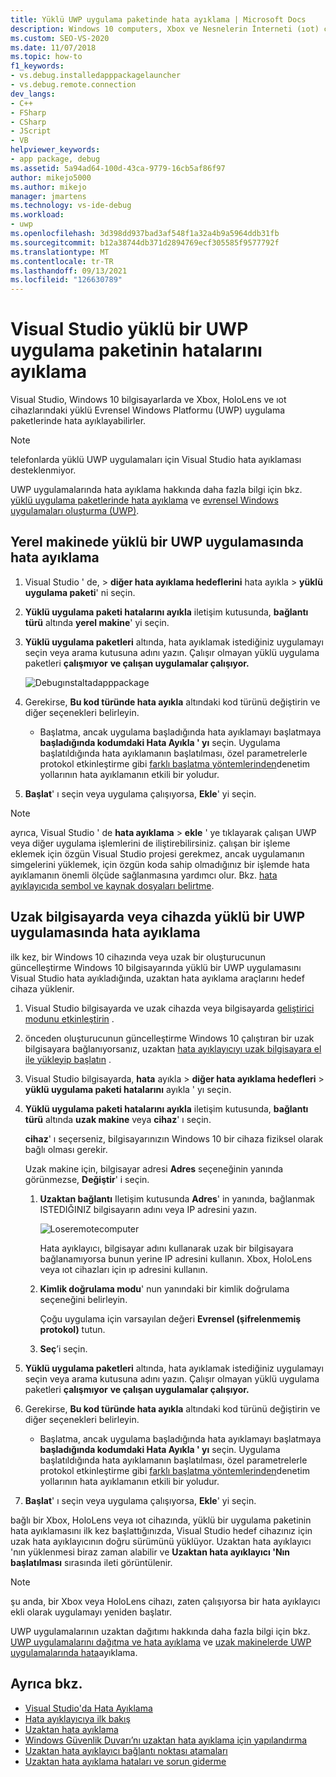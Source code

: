 ```yaml
---
title: Yüklü UWP uygulama paketinde hata ayıklama | Microsoft Docs
description: Windows 10 computers, Xbox ve Nesnelerin İnterneti (ıot) cihazlarındaki Visual Studio yüklü Evrensel Windows Platformu (UWP) uygulama paketinin hatalarını ayıklayın.
ms.custom: SEO-VS-2020
ms.date: 11/07/2018
ms.topic: how-to
f1_keywords:
- vs.debug.installedapppackagelauncher
- vs.debug.remote.connection
dev_langs:
- C++
- FSharp
- CSharp
- JScript
- VB
helpviewer_keywords:
- app package, debug
ms.assetid: 5a94ad64-100d-43ca-9779-16cb5af86f97
author: mikejo5000
ms.author: mikejo
manager: jmartens
ms.technology: vs-ide-debug
ms.workload:
- uwp
ms.openlocfilehash: 3d398dd937bad3af548f1a32a4b9a5964ddb31fb
ms.sourcegitcommit: b12a38744db371d2894769ecf305585f9577792f
ms.translationtype: MT
ms.contentlocale: tr-TR
ms.lasthandoff: 09/13/2021
ms.locfileid: "126630789"
---
```

# <a name="debug-an-installed-uwp-app-package-in-visual-studio"></a>Visual Studio yüklü bir UWP uygulama paketinin hatalarını ayıklama

Visual Studio, Windows 10 bilgisayarlarda ve Xbox, HoloLens ve ıot cihazlarındaki yüklü Evrensel Windows Platformu (UWP) uygulama paketlerinde hata ayıklayabilirler.

>[!NOTE]
>telefonlarda yüklü UWP uygulamaları için Visual Studio hata ayıklaması desteklenmiyor.

UWP uygulamalarında hata ayıklama hakkında daha fazla bilgi için bkz. [yüklü uygulama paketlerinde hata ayıklama](https://devblogs.microsoft.com/devops/updates-for-debugging-installed-app-packages-in-visual-studio-2015-update-2/) ve [evrensel Windows uygulamaları oluşturma (UWP)](https://devblogs.microsoft.com/visualstudio/universal-windows-apps-targeting-windows-10-anniversary-sdk/).

## <a name="debug-an-installed-uwp-app-on-a-local-machine"></a>Yerel makinede yüklü bir UWP uygulamasında hata ayıklama

1. Visual Studio ' de,   >  **diğer hata ayıklama hedeflerini** hata ayıkla  >  **yüklü uygulama paketi**' ni seçin.

1. **Yüklü uygulama paketi hatalarını ayıkla** iletişim kutusunda, **bağlantı türü** altında **yerel makine**' yi seçin.

1. **Yüklü uygulama paketleri** altında, hata ayıklamak istediğiniz uygulamayı seçin veya arama kutusuna adını yazın. Çalışır olmayan yüklü uygulama paketleri **çalışmıyor** **ve çalışan uygulamalar çalışıyor.**

   ![Debugınstaltadapppackage](../debugger/media/debug-installed-app-pkg.png "Debugınstaltadapppackage")

1. Gerekirse, **Bu kod türünde hata ayıkla** altındaki kod türünü değiştirin ve diğer seçenekleri belirleyin.
   - Başlatma, ancak uygulama başladığında hata ayıklamayı başlatmaya **başladığında kodumdaki Hata Ayıkla ' yı** seçin. Uygulama başlatıldığında hata ayıklamanın başlatılması, özel parametrelerle protokol etkinleştirme gibi [farklı başlatma yöntemlerinden](/windows/uwp/xbox-apps/automate-launching-uwp-apps)denetim yollarının hata ayıklamanın etkili bir yoludur.

1. **Başlat**' ı seçin veya uygulama çalışıyorsa, **Ekle**' yi seçin.

> [!NOTE]
> ayrıca, Visual Studio ' de **hata ayıklama**  >  **ekle** ' ye tıklayarak çalışan UWP veya diğer uygulama işlemlerini de iliştirebilirsiniz. çalışan bir işleme eklemek için özgün Visual Studio projesi gerekmez, ancak uygulamanın simgelerini yüklemek, için özgün koda sahip olmadığınız bir işlemde hata ayıklamanın önemli ölçüde sağlanmasına yardımcı olur. Bkz. [hata ayıklayıcıda sembol ve kaynak dosyaları belirtme](specify-symbol-dot-pdb-and-source-files-in-the-visual-studio-debugger.md).

## <a name="debug-an-installed-uwp-app-on-a-remote-computer-or-device"></a><a name="remote"></a> Uzak bilgisayarda veya cihazda yüklü bir UWP uygulamasında hata ayıklama

ilk kez, bir Windows 10 cihazında veya uzak bir oluşturucunun güncelleştirme Windows 10 bilgisayarında yüklü bir UWP uygulamasını Visual Studio hata ayıkladığında, uzaktan hata ayıklama araçlarını hedef cihaza yüklenir.

1. Visual Studio bilgisayarda ve uzak cihazda veya bilgisayarda [geliştirici modunu etkinleştirin](/windows/uwp/get-started/enable-your-device-for-development) .

1. önceden oluşturucunun güncelleştirme Windows 10 çalıştıran bir uzak bilgisayara bağlanıyorsanız, uzaktan [hata ayıklayıcıyı uzak bilgisayara el ile yükleyip başlatın](../debugger/remote-debugging.md) .

1. Visual Studio bilgisayarda, **hata** ayıkla  >  **diğer hata ayıklama hedefleri**  >  **yüklü uygulama paketi hatalarını** ayıkla ' yı seçin.

1. **Yüklü uygulama paketi hatalarını ayıkla** iletişim kutusunda, **bağlantı türü** altında **uzak makine** veya **cihaz**' ı seçin.

   **cihaz**' ı seçerseniz, bilgisayarınızın Windows 10 bir cihaza fiziksel olarak bağlı olması gerekir.

   Uzak makine için, bilgisayar adresi **Adres** seçeneğinin yanında görünmezse, **Değiştir**' i seçin.

   1. **Uzaktan bağlantı** Iletişim kutusunda **Adres**' in yanında, bağlanmak ISTEDIĞINIZ bilgisayarın adını veya IP adresini yazın.

      ![Loseremotecomputer](../debugger/media/debug-remote-app-pkg.png "Loseremotecomputer")

      Hata ayıklayıcı, bilgisayar adını kullanarak uzak bir bilgisayara bağlanamıyorsa bunun yerine IP adresini kullanın. Xbox, HoloLens veya ıot cihazları için ıp adresini kullanın.
   1. **Kimlik doğrulama modu**' nun yanındaki bir kimlik doğrulama seçeneğini belirleyin.

      Çoğu uygulama için varsayılan değeri **Evrensel (şifrelenmemiş protokol)** tutun.
   1. **Seç**’i seçin.

1. **Yüklü uygulama paketleri** altında, hata ayıklamak istediğiniz uygulamayı seçin veya arama kutusuna adını yazın. Çalışır olmayan yüklü uygulama paketleri **çalışmıyor** **ve çalışan uygulamalar çalışıyor.**

1. Gerekirse, **Bu kod türünde hata ayıkla** altındaki kod türünü değiştirin ve diğer seçenekleri belirleyin.
   - Başlatma, ancak uygulama başladığında hata ayıklamayı başlatmaya **başladığında kodumdaki Hata Ayıkla ' yı** seçin. Uygulama başlatıldığında hata ayıklamanın başlatılması, özel parametrelerle protokol etkinleştirme gibi [farklı başlatma yöntemlerinden](/windows/uwp/xbox-apps/automate-launching-uwp-apps)denetim yollarının hata ayıklamanın etkili bir yoludur.

1. **Başlat**' ı seçin veya uygulama çalışıyorsa, **Ekle**' yi seçin.

bağlı bir Xbox, HoloLens veya ıot cihazında, yüklü bir uygulama paketinin hata ayıklamasını ilk kez başlattığınızda, Visual Studio hedef cihazınız için uzak hata ayıklayıcının doğru sürümünü yüklüyor. Uzaktan hata ayıklayıcı 'nın yüklenmesi biraz zaman alabilir ve **Uzaktan hata ayıklayıcı 'Nın başlatılması** sırasında ileti görüntülenir.

>[!NOTE]
>şu anda, bir Xbox veya HoloLens cihazı, zaten çalışıyorsa bir hata ayıklayıcı ekli olarak uygulamayı yeniden başlatır.

UWP uygulamalarının uzaktan dağıtımı hakkında daha fazla bilgi için bkz. [UWP uygulamalarını dağıtma ve hata ayıklama](/windows/uwp/debug-test-perf/deploying-and-debugging-uwp-apps#advanced-remote-deployment-options) ve [uzak makinelerde UWP uygulamalarında hata](run-windows-store-apps-on-a-remote-machine.md)ayıklama.

## <a name="see-also"></a>Ayrıca bkz.

- [Visual Studio'da Hata Ayıklama](../debugger/index.yml)
- [Hata ayıklayıcıya ilk bakış](../debugger/debugger-feature-tour.md)
- [Uzaktan hata ayıklama](../debugger/remote-debugging.md)
- [Windows Güvenlik Duvarı’nı uzaktan hata ayıklama için yapılandırma](../debugger/configure-the-windows-firewall-for-remote-debugging.md)
- [Uzaktan hata ayıklayıcı bağlantı noktası atamaları](../debugger/remote-debugger-port-assignments.md)
- [Uzaktan hata ayıklama hataları ve sorun giderme](../debugger/remote-debugging-errors-and-troubleshooting.md)